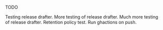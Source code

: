 TODO

Testing release drafter.
More testing of release drafter.
Much more testing of release drafter.
Retention policy test.
Run ghactions on push.
